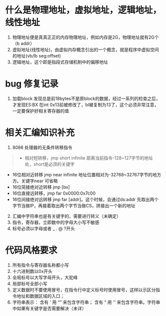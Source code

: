 # 什么是物理地址，虚拟地址，逻辑地址，线性地址
1. 物理地址便是真真正正的内存物理地址，例如内存是2G，物理地址就有2G个（b addr）
2. 虚拟地址(线性地址)，由虚拟内存概念引出的一个概念，就是程序中虚拟空间的地址(vb/lb seg:offset)
3. 逻辑地址，这个即是指段式存储机制中的偏移地址

# bug 修复记录
1. 加载block 发现总是前18bytes不是原block的数据，经过一系列的检查之后，才发现ES:BX 在int 0x13前被修改了，bl被复制为13了，这个必须非常注意，一定要保护好相关寄存器的值
# 相关汇编知识补充
1. 8086 处理器的无条件转移指令
> + 相对短转移，jmp short infinite 距离当前指令-128~127字节的地址处，short是必须的关键字
+ 16位相对近转移
jmp near infinite 地址位置相对为-32768~32767字节的地方方。关键字near 可省略
+ 16位简接绝对近转移
jmp [bx]
+ 16位直接远转移，jmp far 0x0000:0x7c00
+ 16位间接绝对远转移 jmp far [addr]。这个时候，会通过ds:addr 先取出两个字节当做IP，再接着取出两个字节当做CS，拼接出一个新的地址
2. 汇编中字符串也是有关键字的，需要进行转义（未确定）
3. 指令，寄存器，立即数中的字母大小写不敏感
4. 标号必须以字母或者 _ . @ ?开头
# 代码风格要求
1. 所有指令与寄存器名称都小写
2. 十六进制数以0x开头
3. 全局标号以大写字母开头，大驼峰
4. 局部标号全部小写
5. 定义数据时不要使用冒号，在指令行中定义标号时使用冒号，这样以示区分指令地址和数据区域的入口；
6. 字符串表示： 含有 ' 用 “” 来包含字符串； 含有 “ 用 '' 来包含字符串。字符串中如果有关键字是否需要解决（未详）
